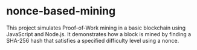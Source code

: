 # nonce-based-mining
This project simulates Proof-of-Work mining in a basic blockchain using JavaScript and Node.js. It demonstrates how a block is mined by finding a SHA-256 hash that satisfies a specified difficulty level using a nonce.
